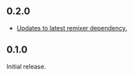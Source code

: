 ## 0.2.0

* [Updates to latest remixer dependency.](https://github.com/material-foundation/material-remixer-remote-web/commit/404ba8ed557ceacdde2d74432e3b2ffc3093011a)

## 0.1.0

Initial release.
